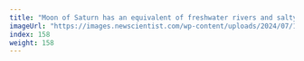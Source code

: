 ```yaml
---
title: "Moon of Saturn has an equivalent of freshwater rivers and salty oceans"
imageUrl: "https://images.newscientist.com/wp-content/uploads/2024/07/16115146/SEI_213043344.jpg?width=788"
index: 158
weight: 158
---
```


